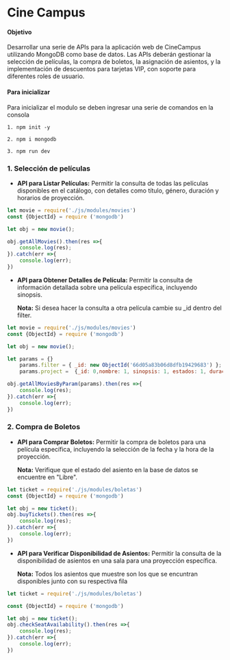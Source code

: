 # Cine Campus



#### Objetivo

Desarrollar una serie de APIs para la aplicación web de CineCampus utilizando MongoDB como base de datos. Las APIs deberán gestionar la selección de películas, la compra de boletos, la asignación de asientos, y la implementación de descuentos para tarjetas VIP, con soporte para diferentes roles de usuario.



#### Para inicializar 

Para inicializar el modulo se deben ingresar una serie de comandos en la consola

```
1. npm init -y

2. npm i mongodb

3. npm run dev
```



### 1. Selección de películas

- **API para Listar Películas:**  Permitir la consulta de todas las películas disponibles en el catálogo, con detalles como título, género, duración y horarios de proyección.

```javascript
let movie = require('./js/modules/movies')
const {ObjectId} = require ('mongodb')

let obj = new movie();

obj.getAllMovies().then(res =>{
    console.log(res);
}).catch(err =>{
    console.log(err);
})
```



- **API para Obtener Detalles de Película:**  Permitir la consulta de información detallada sobre una película específica, incluyendo sinopsis.

  **Nota:**  Si desea hacer la consulta a otra película cambie su _id dentro del filter.

```javascript
let movie = require('./js/modules/movies')
const {ObjectId} = require ('mongodb')

let obj = new movie();

let params = {}
	params.filter = { _id: new ObjectId('66d05a83b06d8dfb19429683') };
    params.project =  {_id: 0,nombre: 1, sinopsis: 1, estados: 1, duracion: 1}

obj.getAllMoviesByParam(params).then(res =>{
    console.log(res);
}).catch(err =>{
    console.log(err);
})
```
### 2. Compra de Boletos

- **API para Comprar Boletos:**  Permitir la compra de boletos para una película específica, incluyendo la selección de la fecha y la hora de la proyección.

    **Nota:**  Verifique que el estado del asiento en la base de datos se encuentre en "Libre".

```javascript
let ticket = require('./js/modules/boletas')
const {ObjectId} = require ('mongodb')

let obj = new ticket();
obj.buyTickets().then(res =>{
    console.log(res);
}).catch(err =>{
    console.log(err);
})
```

- **API para Verificar Disponibilidad de Asientos:** Permitir la consulta de la disponibilidad de asientos en una sala para una proyección específica.

    **Nota:**  Todos los asientos que muestre son los que se encuntran disponibles junto con su respectiva fila

```javascript
let ticket = require('./js/modules/boletas')

const {ObjectId} = require ('mongodb')

let obj = new ticket();
obj.checkSeatAvailability().then(res =>{
    console.log(res);
}).catch(err =>{
    console.log(err);
})
```